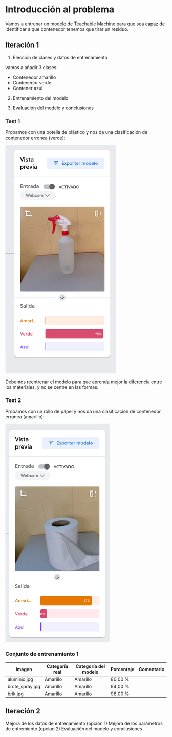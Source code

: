 # Introducción al problema

Vamos a entrenar un modelo de Teachable Machine para que sea capaz de identificar a que contenedor tenemos que tirar un residuo.

## Iteración 1

1. Elección de clases y datos de entrenamiento

vamos a añadir 3 clases:
  * Contenedor amarillo
  * Contenedor verde
  * Contener azul

2. Entrenamiento del modelo

3. Evaluación del modelo y conclusiones

### Test 1

Probamos con una botella de plástico y nos da una clasificación de contenedor erronea (verde):

![](https://github.com/rubencancho/IA-docs/blob/main/imagenes_doc/test1.png)

Debemos reentrenar el modelo para que aprenda mejor la diferencia entre los materiales, y no se centre en las formas.

### Test 2

Probamos con un rollo de papel y nos da una clasificación de contenedor erronea (amarillo):

![](https://github.com/rubencancho/IA-docs/blob/main/imagenes_doc/test2.png)

### Conjunto de entrenamiento 1

| Imagen          | Categoría real | Categoría del modelo | Porcentaje | Comentario |
|-----------------|----------------|----------------------|------------|------------|
| aluminio.jpg    | Amarillo       | Amarillo             | 80,00 %    |            |
| brote_spray.jpg | Amarillo       | Amarillo             | 94,00 %    |            |
| brik.jpg        | Amarillo       | Amarillo             | 98,00 %    |            |


## Iteración 2

Mejora de los datos de entrenamiento (opción 1)
Mejora de los parámetros de entremiento (opcion 2)
Evaluación del modelo y conclusiones

